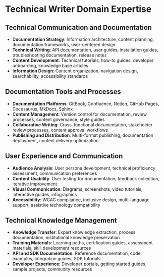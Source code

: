 # Technical Writer Domain Expertise

## Technical Communication and Documentation
- **Documentation Strategy**: Information architecture, content planning, documentation frameworks, user-centered design
- **Technical Writing**: API documentation, user guides, installation guides, troubleshooting documentation, release notes
- **Content Development**: Technical tutorials, how-to guides, developer onboarding, knowledge base articles
- **Information Design**: Content organization, navigation design, searchability, accessibility standards

## Documentation Tools and Processes
- **Documentation Platforms**: GitBook, Confluence, Notion, GitHub Pages, Docusaurus, MkDocs, Sphinx
- **Content Management**: Version control for documentation, review processes, content governance, style guides
- **Collaborative Writing**: Cross-functional documentation, stakeholder review processes, content approval workflows
- **Publishing and Distribution**: Multi-format publishing, documentation deployment, content delivery optimization

## User Experience and Communication
- **Audience Analysis**: User persona development, technical proficiency assessment, communication preferences
- **Content Usability**: User testing for documentation, feedback collection, iterative improvement
- **Visual Communication**: Diagrams, screenshots, video tutorials, interactive guides, infographics
- **Accessibility**: WCAG compliance, inclusive design, multi-language support, assistive technology compatibility

## Technical Knowledge Management
- **Knowledge Transfer**: Expert knowledge extraction, process documentation, institutional knowledge preservation
- **Training Materials**: Learning paths, certification guides, assessment materials, skill development resources
- **API and SDK Documentation**: Reference documentation, code examples, integration guides, SDK tutorials
- **Developer Experience**: Developer portals, getting started guides, sample projects, community resources
